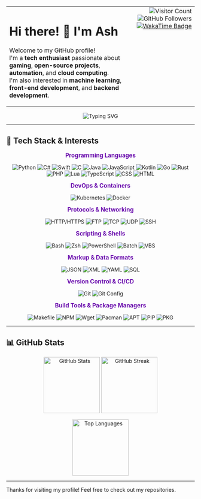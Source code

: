 <table width="100%">
  <tr>
    <td>
      <h1>Hi there! 👋 I'm Ash</h1>
      <p>
        Welcome to my GitHub profile! <br>
        I'm a <strong>tech enthusiast</strong> passionate about <strong>gaming</strong>, <strong>open-source projects</strong>, <strong>automation</strong>, and <strong>cloud computing</strong>.<br>
        I'm also interested in <strong>machine learning</strong>, <strong>front-end development</strong>, and <strong>backend development</strong>.
      </p>
    </td>
    <td align="right" style="vertical-align: top;">
      <img src="https://komarev.com/ghpvc/?username=Ash1421&color=blueviolet&style=flat-square" alt="Visitor Count" />
      <img src="https://img.shields.io/github/followers/Ash1421?style=social&color=purple" alt="GitHub Followers" />
      <a href="https://wakatime.com/@dfdffe14-322b-4a5b-aea8-bfecd3434d3f">
        <img src="https://wakatime.com/badge/user/dfdffe14-322b-4a5b-aea8-bfecd3434d3f.svg" alt="WakaTime Badge" />
      </a>
    </td>
  </tr>
</table>


<p align="center">
  <img src="https://readme-typing-svg.herokuapp.com?font=Fira+Code&size=22&duration=4000&color=9B59B6&center=true&lines=Hi+there!+I'm+Ash+👋;Tech+enthusiast+and+gamer;Always+learning+new+things!" alt="Typing SVG">
</p>

---

## 🔧 Tech Stack & Interests

<div align="center">

<!-- Programming Languages -->
<p><strong style="color:#6A0DAD; font-size:1.1em;">Programming Languages</strong></p>
<p>
  <img src="https://img.shields.io/badge/Python-6A0DAD?style=for-the-badge&logo=python&logoColor=white" alt="Python" />
  <img src="https://img.shields.io/badge/C%23-5B0EAD?style=for-the-badge&logo=c-sharp&logoColor=white" alt="C#" />
  <img src="https://img.shields.io/badge/Swift-580B9F?style=for-the-badge&logo=swift&logoColor=white" alt="Swift" />
  <img src="https://img.shields.io/badge/C-550A94?style=for-the-badge&logo=c&logoColor=white" alt="C" />
  <img src="https://img.shields.io/badge/Java-620DAD?style=for-the-badge&logo=java&logoColor=white" alt="Java" />
  <img src="https://img.shields.io/badge/JavaScript-5A0C9C?style=for-the-badge&logo=javascript&logoColor=white" alt="JavaScript" />
  <img src="https://img.shields.io/badge/Kotlin-6A0DAD?style=for-the-badge&logo=kotlin&logoColor=white" alt="Kotlin" />
  <img src="https://img.shields.io/badge/Go-5A0A9F?style=for-the-badge&logo=go&logoColor=white" alt="Go" />
  <img src="https://img.shields.io/badge/Rust-540A8C?style=for-the-badge&logo=rust&logoColor=white" alt="Rust" />
  <img src="https://img.shields.io/badge/PHP-630CAD?style=for-the-badge&logo=php&logoColor=white" alt="PHP" />
  <img src="https://img.shields.io/badge/Lua-6A0DAD?style=for-the-badge&logo=lua&logoColor=white" alt="Lua" />
  <img src="https://img.shields.io/badge/TypeScript-5B0DAD?style=for-the-badge&logo=typescript&logoColor=white" alt="TypeScript" />
  <img src="https://img.shields.io/badge/CSS-580DAD?style=for-the-badge&logo=css3&logoColor=white" alt="CSS" />
  <img src="https://img.shields.io/badge/HTML-5E0CAD?style=for-the-badge&logo=html5&logoColor=white" alt="HTML" />
</p>

<!-- DevOps & Containers -->
<p><strong style="color:#6A0DAD; font-size:1.1em;">DevOps & Containers</strong></p>
<p>
  <img src="https://img.shields.io/badge/Kubernetes-580CAD?style=for-the-badge&logo=kubernetes&logoColor=white" alt="Kubernetes" />
  <img src="https://img.shields.io/badge/Docker-620CAD?style=for-the-badge&logo=docker&logoColor=white" alt="Docker" />
</p>

<!-- Protocols & Networking -->
<p><strong style="color:#6A0DAD; font-size:1.1em;">Protocols & Networking</strong></p>
<p>
  <img src="https://img.shields.io/badge/HTTP-6A0DAD?style=for-the-badge&logo=http&logoColor=white" alt="HTTP/HTTPS" />
  <img src="https://img.shields.io/badge/FTP-5D0CAD?style=for-the-badge&logo=ftp&logoColor=white" alt="FTP" />
  <img src="https://img.shields.io/badge/TCP-580BAD?style=for-the-badge&logo=tcp&logoColor=white" alt="TCP" />
  <img src="https://img.shields.io/badge/UDP-570CAD?style=for-the-badge&logo=udp&logoColor=white" alt="UDP" />
  <img src="https://img.shields.io/badge/SSH-6A0DAD?style=for-the-badge&logo=ssh&logoColor=white" alt="SSH" />
</p>

<!-- Scripting & Shells -->
<p><strong style="color:#6A0DAD; font-size:1.1em;">Scripting & Shells</strong></p>
<p>
  <img src="https://img.shields.io/badge/Bash-620CAD?style=for-the-badge&logo=gnu-bash&logoColor=white" alt="Bash" />
  <img src="https://img.shields.io/badge/Zsh-5B0DAD?style=for-the-badge&logo=zsh&logoColor=white" alt="Zsh" />
  <img src="https://img.shields.io/badge/PowerShell-590CAD?style=for-the-badge&logo=powershell&logoColor=white" alt="PowerShell" />
  <img src="https://img.shields.io/badge/Batch-620CAD?style=for-the-badge&logo=windows-terminal&logoColor=white" alt="Batch" />
  <img src="https://img.shields.io/badge/VBS-5F0CAD?style=for-the-badge&logo=visual-basic&logoColor=white" alt="VBS" />
</p>

<!-- Markup & Data Formats -->
<p><strong style="color:#6A0DAD; font-size:1.1em;">Markup & Data Formats</strong></p>
<p>
  <img src="https://img.shields.io/badge/JSON-620CAD?style=for-the-badge&logo=json&logoColor=white" alt="JSON" />
  <img src="https://img.shields.io/badge/XML-5B0DAD?style=for-the-badge&logo=xml&logoColor=white" alt="XML" />
  <img src="https://img.shields.io/badge/YAML-5D0CAD?style=for-the-badge&logo=yaml&logoColor=white" alt="YAML" />
  <img src="https://img.shields.io/badge/SQL-570CAD?style=for-the-badge&logo=postgresql&logoColor=white" alt="SQL" />
</p>

<!-- Version Control & CI/CD -->
<p><strong style="color:#6A0DAD; font-size:1.1em;">Version Control & CI/CD</strong></p>
<p>
  <img src="https://img.shields.io/badge/git-6A0DAD?style=for-the-badge&logo=git&logoColor=white" alt="Git" />
  <img src="https://img.shields.io/badge/gitconfig-5B0CAD?style=for-the-badge&logo=git&logoColor=white" alt="Git Config" />
</p>

<!-- Build Tools & Package Managers -->
<p><strong style="color:#6A0DAD; font-size:1.1em;">Build Tools & Package Managers</strong></p>
<p>
  <img src="https://img.shields.io/badge/Makefile-580CAD?style=for-the-badge&logo=gnu&logoColor=white" alt="Makefile" />
  <img src="https://img.shields.io/badge/NPM-620CAD?style=for-the-badge&logo=npm&logoColor=white" alt="NPM" />
  <img src="https://img.shields.io/badge/wget-6A0DAD?style=for-the-badge&logo=wget&logoColor=white" alt="Wget" />
  <img src="https://img.shields.io/badge/pacman-5B0CAD?style=for-the-badge&logo=archlinux&logoColor=white" alt="Pacman" />
  <img src="https://img.shields.io/badge/apt-620CAD?style=for-the-badge&logo=debian&logoColor=white" alt="APT" />
  <img src="https://img.shields.io/badge/pip-5F0CAD?style=for-the-badge&logo=python&logoColor=white" alt="PIP" />
  <img src="https://img.shields.io/badge/pkg-580CAD?style=for-the-badge&logo=freebsd&logoColor=white" alt="PKG" />
</p>

</div>

---

## 📊 GitHub Stats  

<p align="center">
  <img src="https://github-readme-stats.vercel.app/api?username=Ash1421&show_icons=true&theme=tokyonight" alt="GitHub Stats" height="150"/>
  <img src="https://streak-stats.demolab.com/?user=Ash1421&theme=tokyonight" alt="GitHub Streak" height="150"/>
</p>  

<p align="center">
  <img src="https://github-readme-stats.vercel.app/api/top-langs/?username=Ash1421&layout=compact&theme=tokyonight" alt="Top Languages" height="150"/>
</p>  

---

Thanks for visiting my profile! Feel free to check out my repositories.
